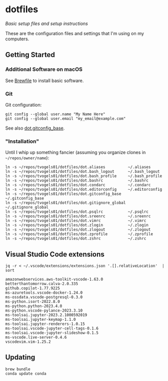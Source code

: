 # dotfiles

_Basic setup files and setup instructions_

These are the configuration files and settings that I'm using on my computers.

## Getting Started

### Additional Software on macOS

See [Brewfile](./Brewfile) to install basic software.

### Git

Git configuration:
```shell
git config --global user.name "My Name Here"
git config --global user.email "my_email@example.com"
```

See also [dot.gitconfig\_base](./dot.gitconfig_base).

### "Installation"

Until I whip up something fancier (assuming you organize clones in `~/repos/owner/name`):
```shell
ln -s ~/repos/tvogels01/dotfiles/dot.aliases          ~/.aliases
ln -s ~/repos/tvogels01/dotfiles/dot.bash_logout      ~/.bash_logout
ln -s ~/repos/tvogels01/dotfiles/dot.bash_profile     ~/.bash_profile
ln -s ~/repos/tvogels01/dotfiles/dot.bashrc           ~/.bashrc
ln -s ~/repos/tvogels01/dotfiles/dot.condarc          ~/.condarc
ln -s ~/repos/tvogels01/dotfiles/dot.editorconfig     ~/.editorconfig
ln -s ~/repos/tvogels01/dotfiles/dot.gitconfig_base   ~/.gitconfig_base
ln -s ~/repos/tvogels01/dotfiles/dot.gitignore_global ~/.gitignore_global
ln -s ~/repos/tvogels01/dotfiles/dot.psqlrc           ~/.psqlrc
ln -s ~/repos/tvogels01/dotfiles/dot.sreenrc          ~/.sreenrc
ln -s ~/repos/tvogels01/dotfiles/dot.vimrc            ~/.vimrc
ln -s ~/repos/tvogels01/dotfiles/dot.zlogin           ~/.zlogin
ln -s ~/repos/tvogels01/dotfiles/dot.zlogout          ~/.zlogout
ln -s ~/repos/tvogels01/dotfiles/dot.zprofile         ~/.zprofile
ln -s ~/repos/tvogels01/dotfiles/dot.zshrc            ~/.zshrc
```

## Visual Studio Code extensions

```shell
jq -r < ~/.vscode/extensions/extensions.json '.[].relativeLocation'  | sort
```
```text
amazonwebservices.aws-toolkit-vscode-1.63.0
betterthantomorrow.calva-2.0.335
github.copilot-1.77.9225
ms-azuretools.vscode-docker-1.24.0
ms-ossdata.vscode-postgresql-0.3.0
ms-python.isort-2022.8.0
ms-python.python-2023.4.0
ms-python.vscode-pylance-2023.3.10
ms-toolsai.jupyter-2023.2.1000592019
ms-toolsai.jupyter-keymap-1.1.0
ms-toolsai.jupyter-renderers-1.0.15
ms-toolsai.vscode-jupyter-cell-tags-0.1.6
ms-toolsai.vscode-jupyter-slideshow-0.1.5
ms-vscode.live-server-0.4.6
vscodevim.vim-1.25.2
```

## Updating

```
brew bundle
conda update conda
```

